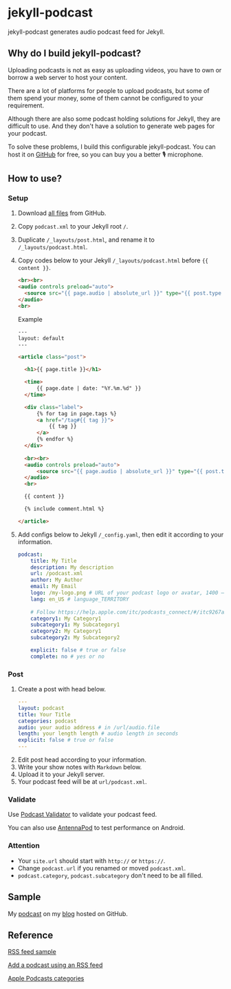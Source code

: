# jekyll-podcast

jekyll-podcast generates audio podcast feed for Jekyll.

## Why do I build jekyll-podcast?

Uploading podcasts is not as easy as uploading videos, you have to own or borrow a web server to host your content.

There are a lot of platforms for people to upload podcasts, but some of them spend your money, some of them cannot be configured to your requirement.

Although there are also some podcast holding solutions for Jekyll, they are difficult to use. And they don't have a solution to generate web pages for your podcast.

To solve these problems, I build this configurable jekyll-podcast. You can host it on [GitHub](http://github.com) for free, so you can buy you a better 🎙 microphone.

## How to use?

### Setup

1. Download [all files](https://github.com/sayomelu/jekyll-podcast/archive/master.zip) from GitHub.
2. Copy `podcast.xml` to your Jekyll root `/`.
3. Duplicate `/_layouts/post.html`, and rename it to `/_layouts/podcast.html`.
4. Copy codes below to your Jekyll `/_layouts/podcast.html` before `{{ content }}`.

    ``` html
    <br><br>
    <audio controls preload="auto">
      <source src="{{ page.audio | absolute_url }}" type="{{ post.type }}">
    </audio>
    <br>
    ```

    Example

    ``` html
    ---
    layout: default
    ---

    <article class="post">

      <h1>{{ page.title }}</h1>

      <time>
          {{ page.date | date: "%Y.%m.%d" }}
      </time>

      <div class="label">
          {% for tag in page.tags %}
          <a href="/tag#{{ tag }}">
              {{ tag }}
          </a>
          {% endfor %}
      </div>
      
      <br><br>
      <audio controls preload="auto">
          <source src="{{ page.audio | absolute_url }}" type="{{ post.type }}">
      </audio>
      <br>

      {{ content }}

      {% include comment.html %}

    </article>
    ```

5. Add configs below to Jekyll `/_config.yaml`, then edit it according to your information.

    ``` yaml
    podcast:
        title: My Title
        description: My description
        url: /podcast.xml
        author: My Author
        email: My Email
        logo: /my-logo.png # URL of your podcast logo or avatar, 1400 – 3000 pixels better
        lang: en_US # language_TERRITORY
        
        # Follow https://help.apple.com/itc/podcasts_connect/#/itc9267a2f12
        category1: My Category1
        subcategory1: My Subcategory1
        category2: My Category1
        subcategory2: My Subcategory2

        explicit: false # true or false
        complete: no # yes or no
    ```

### Post

1. Create a post with head below.
   ``` yaml
   ---
   layout: podcast
   title: Your Title
   categories: podcast
   audio: your audio address # in /url/audio.file
   length: your length length # audio length in seconds
   explicit: false # true or false
   ---
   ```
2. Edit post head according to your information.
3. Write your show notes with `Markdown` below.
4. Upload it to your Jekyll server.
5. Your podcast feed will be at `url/podcast.xml`.

### Validate

Use [Podcast Validator](https://podba.se/validate) to validate your podcast feed.

You can also use [AntennaPod](http://antennapod.org) to test performance on Android.

### Attention

- Your `site.url` should start with `http://` or `https://`.
- Change `podcast.url` if you renamed or moved `podcast.xml`.
- `podcast.category`, `podcast.subcategory` don't need to be all filled.

## Sample

My [podcast](https://sayomelu.github.io/podcast.xml) on my [blog](http://sayomelu.github.io) hosted on GitHub.

## Reference

[RSS feed sample](https://help.apple.com/itc/podcasts_connect/#/itcbaf351599)

[Add a podcast using an RSS feed](https://support.google.com/googleplay/podcasts/answer/6260341)

[Apple Podcasts categories](https://help.apple.com/itc/podcasts_connect/#/itc9267a2f12)
